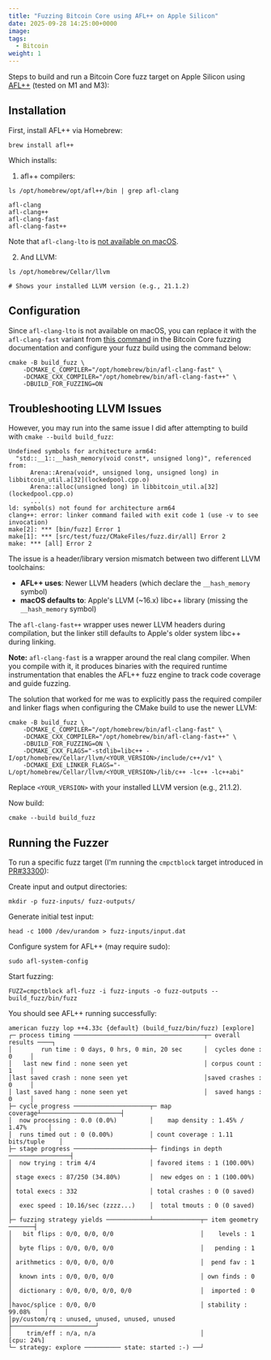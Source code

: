 ```yaml
---
title: "Fuzzing Bitcoin Core using AFL++ on Apple Silicon"
date: 2025-09-28 14:25:00+0000
image:
tags:
  - Bitcoin
weight: 1
---
```


Steps to build and run a Bitcoin Core fuzz target on Apple Silicon using [AFL++](https://github.com/AFLplusplus/AFLplusplus) (tested on M1 and M3):

## Installation

First, install AFL++ via Homebrew:

```
brew install afl++
```

Which installs:


1) afl++ compilers:

```
ls /opt/homebrew/opt/afl++/bin | grep afl-clang

afl-clang
afl-clang++
afl-clang-fast
afl-clang-fast++
```

Note that `afl-clang-lto` is [not available on macOS](https://github.com/AFLplusplus/AFLplusplus/blob/a3dbd38977fa1e87d29a9222aa7647422fdb0d43/docs/INSTALL.md?plain=1#L157).

2) And LLVM:
```
ls /opt/homebrew/Cellar/llvm

# Shows your installed LLVM version (e.g., 21.1.2)
```

## Configuration

Since `afl-clang-lto` is not available on macOS, you can replace it with the `afl-clang-fast` variant from [this command](https://github.com/bitcoin/bitcoin/blob/200150beba6601237036bc01ee10f6a0a2246c3d/doc/fuzzing.md?plain=1#L221-L224) in the Bitcoin Core fuzzing documentation and configure your fuzz build using the command below:

```
cmake -B build_fuzz \
    -DCMAKE_C_COMPILER="/opt/homebrew/bin/afl-clang-fast" \
    -DCMAKE_CXX_COMPILER="/opt/homebrew/bin/afl-clang-fast++" \
    -DBUILD_FOR_FUZZING=ON
```

## Troubleshooting LLVM Issues

However, you may run into the same issue I did after attempting to build with `cmake --build build_fuzz`:

```
Undefined symbols for architecture arm64:
  "std::__1::__hash_memory(void const*, unsigned long)", referenced from:
      Arena::Arena(void*, unsigned long, unsigned long) in libbitcoin_util.a[32](lockedpool.cpp.o)
      Arena::alloc(unsigned long) in libbitcoin_util.a[32](lockedpool.cpp.o)
      ...
ld: symbol(s) not found for architecture arm64
clang++: error: linker command failed with exit code 1 (use -v to see invocation)
make[2]: *** [bin/fuzz] Error 1
make[1]: *** [src/test/fuzz/CMakeFiles/fuzz.dir/all] Error 2
make: *** [all] Error 2
```

The issue is a header/library version mismatch between two different LLVM toolchains:

- **AFL++ uses**: Newer LLVM headers (which declare the `__hash_memory` symbol)
- **macOS defaults to**: Apple's LLVM (~16.x) libc++ library (missing the `__hash_memory` symbol)

The `afl-clang-fast++` wrapper uses newer LLVM headers during compilation, but the linker still defaults to Apple's older system libc++ during linking.

**Note:** `afl-clang-fast` is a wrapper around the real clang compiler. When you compile with it, it produces binaries with the required runtime instrumentation that enables the AFL++ fuzz engine to track code coverage and guide fuzzing.

The solution that worked for me was to explicitly pass the required compiler and linker flags when configuring the CMake build to use the newer LLVM:

```
cmake -B build_fuzz \
    -DCMAKE_C_COMPILER="/opt/homebrew/bin/afl-clang-fast" \
    -DCMAKE_CXX_COMPILER="/opt/homebrew/bin/afl-clang-fast++" \
    -DBUILD_FOR_FUZZING=ON \
    -DCMAKE_CXX_FLAGS="-stdlib=libc++ -I/opt/homebrew/Cellar/llvm/<YOUR_VERSION>/include/c++/v1" \
    -DCMAKE_EXE_LINKER_FLAGS="-L/opt/homebrew/Cellar/llvm/<YOUR_VERSION>/lib/c++ -lc++ -lc++abi"
```

Replace `<YOUR_VERSION>` with your installed LLVM version (e.g., 21.1.2).

Now build:

```
cmake --build build_fuzz
```

## Running the Fuzzer

To run a specific fuzz target (I'm running the `cmpctblock` target introduced in [PR#33300](https://github.com/bitcoin/bitcoin/pull/33300)):

Create input and output directories:

```
mkdir -p fuzz-inputs/ fuzz-outputs/
```

Generate initial test input:

```
head -c 1000 /dev/urandom > fuzz-inputs/input.dat
```

Configure system for AFL++ (may require sudo):

```
sudo afl-system-config
```

Start fuzzing:

```
FUZZ=cmpctblock afl-fuzz -i fuzz-inputs -o fuzz-outputs -- build_fuzz/bin/fuzz
```

You should see AFL++ running successfully:

```
american fuzzy lop ++4.33c {default} (build_fuzz/bin/fuzz) [explore]
┌─ process timing ────────────────────────────────────┬─ overall results ────┐
│        run time : 0 days, 0 hrs, 0 min, 20 sec      │  cycles done : 0     │
│   last new find : none seen yet                     │ corpus count : 1     │
│last saved crash : none seen yet                     │saved crashes : 0     │
│ last saved hang : none seen yet                     │  saved hangs : 0     │
├─ cycle progress ─────────────────────┬─ map coverage┴──────────────────────┤
│  now processing : 0.0 (0.0%)         │    map density : 1.45% / 1.47%      │
│  runs timed out : 0 (0.00%)          │ count coverage : 1.11 bits/tuple    │
├─ stage progress ─────────────────────┼─ findings in depth ─────────────────┤
│  now trying : trim 4/4               │ favored items : 1 (100.00%)         │
│ stage execs : 87/250 (34.80%)        │  new edges on : 1 (100.00%)         │
│ total execs : 332                    │ total crashes : 0 (0 saved)         │
│  exec speed : 10.16/sec (zzzz...)    │  total tmouts : 0 (0 saved)         │
├─ fuzzing strategy yields ────────────┴─────────────┬─ item geometry ───────┤
│   bit flips : 0/0, 0/0, 0/0                        │    levels : 1         │
│  byte flips : 0/0, 0/0, 0/0                        │   pending : 1         │
│ arithmetics : 0/0, 0/0, 0/0                        │  pend fav : 1         │
│  known ints : 0/0, 0/0, 0/0                        │ own finds : 0         │
│  dictionary : 0/0, 0/0, 0/0, 0/0                   │  imported : 0         │
│havoc/splice : 0/0, 0/0                             │ stability : 99.08%    │
│py/custom/rq : unused, unused, unused, unused       ├───────────────────────┘
│    trim/eff : n/a, n/a                             │             [cpu: 24%]
└─ strategy: explore ────────── state: started :-) ──┘
```
